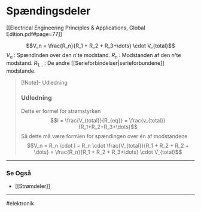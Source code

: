 # Spændingsdeler
[[Electrical Engineering Principles & Applications, Global Edition.pdf#page=77]]

$$V_n = \frac{R_n}{R_1 + R_2 + R_3+\dots} \cdot V_{total}$$
$V_n$ : Spændinden over den $n$'te modstand.
$R_n$ : Modstanden af den $n$'te modstand.
$R_{1\dots}$ : De andre [[Serieforbindelser|serieforbundene]] modstande.


>[!Note]- Udledning
>
>### Udledning
>Dette er formel for strømstyrken
>$$I = \frac{V_{total}}{R_{eq}} = \frac{v_{total}}{R_1+R_2+R_3+\dots}$$
>Så dette må være formlen for spændingen over én af modstandene
>$$V_n = R_n \cdot I = R_n \cdot \frac{V_{total}}{R_1 + R_2 + R_2 + \dots} = \frac{R_n}{R_1 + R_2 + R_3+\dots} \cdot V_{total}$$
>

---

### Se Også
- [[Strømdeler]]

---
#elektronik 

